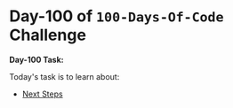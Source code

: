 # Day-100 of `100-Days-Of-Code` Challenge

**Day-100 Task:**

Today's task is to learn about:

- [Next Steps](https://nextjs.org/learn/dashboard-app/next-steps)
